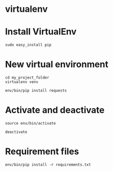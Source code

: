 # virtualenv

# Install VirtualEnv

    sudo easy_install pip

# New virtual environment    

    cd my_project_folder
    virtualenv venv

    env/bin/pip install requests

# Activate and deactivate

    source env/bin/activate

    deactivate

# Requirement files

    env/bin/pip install -r requirements.txt

